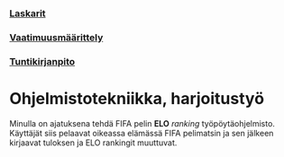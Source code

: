 ### [Laskarit](https://github.com/lamtonylam/ohjelmistotekniikka/tree/main/laskarit)  
### [Vaatimuusmäärittely](https://github.com/lamtonylam/ohjelmistotekniikka/blob/main/dokumentaatio/vaatimusmaarittely.md)  
### [Tuntikirjanpito](https://github.com/lamtonylam/ohjelmistotekniikka/blob/main/dokumentaatio/tuntikirjanpito.md)

# Ohjelmistotekniikka, harjoitustyö
Minulla on ajatuksena tehdä FIFA pelin **ELO** *ranking* työpöytäohjelmisto.
Käyttäjät siis pelaavat oikeassa elämässä FIFA pelimatsin ja sen jälkeen kirjaavat tuloksen ja ELO rankingit muuttuvat.

